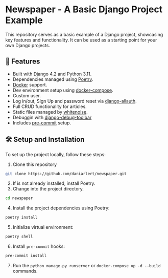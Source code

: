 # Newspaper - A Basic Django Project Example

This repository serves as a basic example of a Django project, showcasing key features and functionality. It can be used as a starting point for your own Django projects.

## 🚀 Features

- Built with Django 4.2 and Python 3.11.
- Dependencies managed using [Poetry](https://python-poetry.org/).
- [Docker](https://www.docker.com/) support.
- Dev environment setup using [docker-compose](https://docs.docker.com/compose/).
- Custom user.
- Log in/out, Sign Up and password reset via [django-allauth](https://github.com/pennersr/django-allauth).
- Full CRUD functionality for articles.
- Static files managed by [whitenoise](https://whitenoise.readthedocs.io/en/stable/).
- Debuggin with [django-debug-toolbar](https://github.com/jazzband/django-debug-toolbar)
- Includes [pre-commit](https://pre-commit.com/) setup.

## 🛠️ Setup and Installation

To set up the project locally, follow these steps:

1. Clone this repository

```bash
git clone https://github.com/daniarlert/newspaper.git
```

2. If is not already installed, install Poetry.
3. Change into the project directory.

```bash
cd newspaper
```

4. Install the project dependencies using Poetry:

```bash
poetry install
```

5. Initialize virtual environment:

```bash
poetry shell
```

6. Install `pre-commit` hooks:

```bash
pre-commit install
```

7. Run the `python manage.py runserver` or `docker-compose up -d --build` commands.
